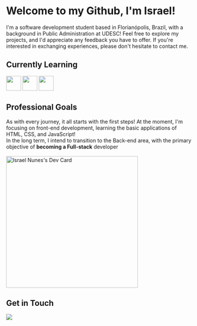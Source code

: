 <h1>Welcome to my Github, I'm Israel!</h1>
<p1>
  I'm a software development student based in Florianópolis, Brazil, with a background in Public Administration at UDESC! 
  Feel free to explore my projects, and I'd appreciate any feedback you have to offer. If you're interested in exchanging experiences, please don't hesitate to contact me.
</p1>

<h2>Currently Learning</h2>
<div>
  <img src="https://cdn.jsdelivr.net/gh/devicons/devicon@latest/icons/html5/html5-original.svg" width="40" height="40"/> <img src="https://cdn.jsdelivr.net/gh/devicons/devicon@latest/icons/css3/css3-original.svg" width="40" height="40"/> <img src="https://cdn.jsdelivr.net/gh/devicons/devicon@latest/icons/javascript/javascript-original.svg" width="40" height="40"/>  
</div>

<h2>Professional Goals</h2>
<p1>
  As with every journey, it all starts with the first steps! At the moment, I'm focusing on front-end development, learning the basic applications of HTML, CSS, and JavaScript!<br>
  In the long term, I intend to transition to the Back-end area, with the primary objective of <strong>becoming a Full-stack</strong> developer<br>
</p1>
<br>
<a 
href="https://app.daily.dev/icnneto"><img src="https://api.daily.dev/devcards/v2/KWbosp2jVATh9PS4k9Upl.png?r=n0q&type=default" width="356" alt="Israel Nunes's Dev Card"/>
</a>

<h2>Get in Touch</h2>
<a href="https://linkedin.com/in/israel-nunes-825968144" target="_blank"><img loading="lazy" src="https://img.shields.io/badge/-LinkedIn-%230077B5?style=for-the-badge&logo=linkedin&logoColor=white" target="_blank"></a><br>
